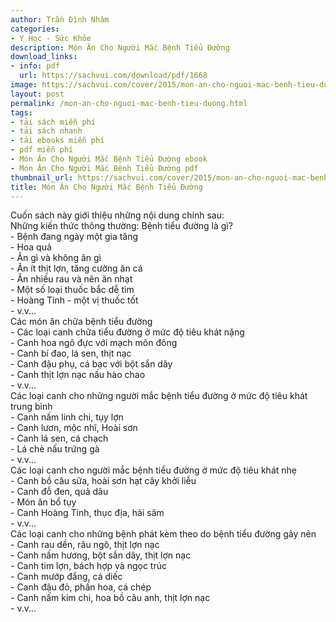 ```yaml
---
author: Trần Đình Nhâm
categories:
- Y Học - Sức Khỏe
description: Món Ăn Cho Người Mắc Bệnh Tiểu Đường
download_links:
- info: pdf
  url: https://sachvui.com/download/pdf/1668
image: https://sachvui.com/cover/2015/mon-an-cho-nguoi-mac-benh-tieu-duong.jpg
layout: post
permalink: /mon-an-cho-nguoi-mac-benh-tieu-duong.html
tags:
- tải sách miễn phí
- tải sách nhanh
- tải ebooks miễn phí
- pdf miễn phí
- Món Ăn Cho Người Mắc Bệnh Tiểu Đường ebook
- Món Ăn Cho Người Mắc Bệnh Tiểu Đường pdf
thumbnail_url: https://sachvui.com/cover/2015/mon-an-cho-nguoi-mac-benh-tieu-duong.jpg
title: Món Ăn Cho Người Mắc Bệnh Tiểu Đường
---
```


 <div class="item-desc text-justify"> <p>Cuốn sách này giới thiệu những nội dung chính sau:<br>Những kiến thức thông thường: Bệnh tiểu đường là gì?<br>- Bệnh đang ngày một gia tăng<br>- Hoa quả<br>- Ăn gì và không ăn gì<br>- Ăn ít thịt lợn, tăng cường ăn cá<br>- Ăn nhiều rau và nên ăn nhạt<br>- Một số loại thuốc bắc dễ tìm<br>- Hoàng Tinh - một vị thuốc tốt<br>- v.v...<br>Các món ăn chữa bệnh tiểu đường<br>- Các loại canh chữa tiểu đường ở mức độ tiêu khát nặng<br>- Canh hoa ngô đực với mạch môn đông<br>- Canh bí đao, lá sen, thịt nạc<br>- Canh đậu phụ, cá bạc với bột sắn dây<br>- Canh thịt lợn nạc nấu hào chao<br>- v.v...<br>Các loại canh cho những người mắc bệnh tiểu đường ở mức độ tiêu khát trung bình<br>- Canh nấm linh chi, tụy lợn<br>- Canh lươn, mộc nhĩ, Hoài sơn<br>- Canh lá sen, cá chạch<br>- Lá chè nấu trứng gà<br>- v.v...<br>Các loại canh cho người mắc bệnh tiểu đường ở mức độ tiêu khát nhẹ<br>- Canh bồ câu sữa, hoài sơn hạt cây khởi liễu<br>- Canh đỗ đen, quả dâu<br>- Món ăn bổ tụy<br>- Canh Hoàng Tinh, thục địa, hải sâm<br>- v.v...<br>Các loại canh cho những bệnh phát kèm theo do bệnh tiểu đường gây nên<br>- Canh rau dền, râu ngô, thịt lợn nạc<br>- Canh nấm hương, bột sắn dây, thịt lợn nạc<br>- Canh tim lợn, bách hợp và ngọc trúc<br>- Canh mướp đắng, cá diếc<br>- Canh đậu đỏ, phấn hoa, cá chép<br>- Canh nấm kim chi, hoa bồ câu anh, thịt lợn nạc<br>- v.v...</p> </div>